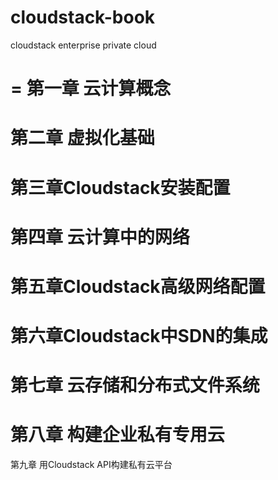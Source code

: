 cloudstack-book
===============

cloudstack enterprise private cloud

=
第一章 云计算概念   
=
第二章 虚拟化基础
=
第三章Cloudstack安装配置
=
第四章 云计算中的网络
=
第五章Cloudstack高级网络配置
=
第六章Cloudstack中SDN的集成
=
第七章 云存储和分布式文件系统
=
第八章 构建企业私有专用云
=
第九章 用Cloudstack API构建私有云平台
